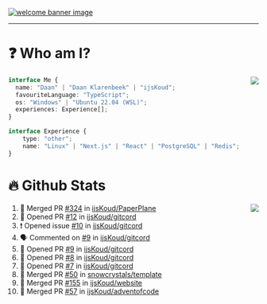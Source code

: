 <h1 align="center" style="display:none;"></h1>

<a href="https://ijskoud.dev/"><img src="https://cdn.ijskoud.dev/files/IIcds5oPKl.png" alt="welcome banner image" /></a>

---

# ❓ Who am I?

<img align="right" src="http://gh-stats.ijskoud.dev/api/top-langs?username=ijsKoud&cache_seconds=1800&layout=compact&hide_border=true&hide_rank=true&show_icons=true&theme=dark&title_color=ffffff&hide_border=true&locale=en" />

```typescript
interface Me {
  name: "Daan" | "Daan Klarenbeek" | "ijsKoud";
  favouriteLanguage: "TypeScript";
  os: "Windows" | "Ubuntu 22.04 (WSL)";
  experiences: Experience[];
}

interface Experience {
    type: "other";
    name: "Linux" | "Next.js" | "React" | "PostgreSQL" | "Redis";
}
```

# 🔥 Github Stats

<img align="right" src="http://gh-stats.ijskoud.dev/api? username=ijsKoud&cache_seconds=1800&hide_border=true&hide_rank=true&show_icons=true&theme=dark&title_color=ffffff&hide_border=true&locale=en">

<!--START_SECTION:activity-->
1. 🎉 Merged PR [#324](https://github.com/ijsKoud/PaperPlane/pull/324) in [ijsKoud/PaperPlane](https://github.com/ijsKoud/PaperPlane)
2. 💪 Opened PR [#12](https://github.com/ijsKoud/gitcord/pull/12) in [ijsKoud/gitcord](https://github.com/ijsKoud/gitcord)
3. ❗️ Opened issue [#10](https://github.com/ijsKoud/gitcord/issues/10) in [ijsKoud/gitcord](https://github.com/ijsKoud/gitcord)
4. 🗣 Commented on [#9](https://github.com/ijsKoud/gitcord/issues/9) in [ijsKoud/gitcord](https://github.com/ijsKoud/gitcord)
5. 💪 Opened PR [#9](https://github.com/ijsKoud/gitcord/pull/9) in [ijsKoud/gitcord](https://github.com/ijsKoud/gitcord)
6. 💪 Opened PR [#8](https://github.com/ijsKoud/gitcord/pull/8) in [ijsKoud/gitcord](https://github.com/ijsKoud/gitcord)
7. 💪 Opened PR [#7](https://github.com/ijsKoud/gitcord/pull/7) in [ijsKoud/gitcord](https://github.com/ijsKoud/gitcord)
8. 🎉 Merged PR [#50](https://github.com/snowcrystals/template/pull/50) in [snowcrystals/template](https://github.com/snowcrystals/template)
9. 🎉 Merged PR [#155](https://github.com/ijsKoud/website/pull/155) in [ijsKoud/website](https://github.com/ijsKoud/website)
10. 🎉 Merged PR [#57](https://github.com/ijsKoud/adventofcode/pull/57) in [ijsKoud/adventofcode](https://github.com/ijsKoud/adventofcode)
<!--END_SECTION:activity-->

<h1 align="center" style="display:none;"></h1>
